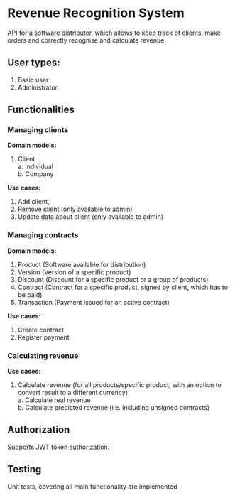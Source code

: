# Revenue Recognition System
API for a software distributor, which allows to keep track of clients, make orders and correctly recognise and calculate revenue.

## User types:
1. Basic user
2. Administrator

## Functionalities

### Managing clients
**Domain models:**
1. Client  
  a. Individual  
  b. Company

**Use cases:**
 1. Add client,
 2. Remove client (only available to admin)
 3. Update data about client (only available to admin)

### Managing contracts
**Domain models:**
1. Product (Software available for distribution)
2. Version (Version of a specific product)
3. Discount (Discount for a specific product or a group of products)
4. Contract (Contract for a specific product, signed by client, which has to be paid)
5. Transaction (Payment issued for an active contract)

**Use cases:**
1. Create contract
2. Register payment

### Calculating revenue
**Use cases:**
1. Calculate revenue (for all products/specific product, with an option to convert result to a different currency)  
   a. Calculate real revenue  
   b. Calculate predicted revenue (i.e. including unsigned contracts)

## Authorization
Supports JWT token authorization.

## Testing
Unit tests, covering all main functionality are implemented  
